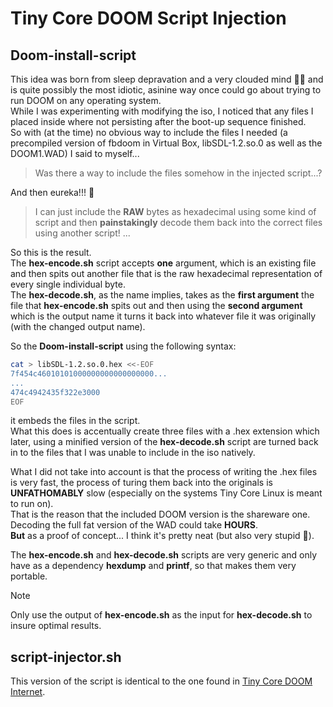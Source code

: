 # Tiny Core DOOM Script Injection

## Doom-install-script

This idea was born from sleep depravation and a very clouded mind :face_with_spiral_eyes: and is quite possibly the most idiotic, asinine way once could go about trying to run DOOM on any operating system.  
While I was experimenting with modifying the iso, I noticed that any files I placed inside where not persisting after the boot-up sequence finished.  
So with (at the time) no obvious way to include the files I needed (a precompiled version of fbdoom in Virtual Box, libSDL-1.2.so.0 as well as the DOOM1.WAD) I said to myself...  

> Was there a way to include the files somehow in the injected script...?  

And then eureka!!! :raised_hands:  

> I can just include the **RAW** bytes as hexadecimal using some kind of script and then **painstakingly** decode them back into the correct files using another script! ...

So this is the result.  
The **hex-encode.sh** script accepts **one** argument, which is an existing file and then spits out another file that is the raw hexadecimal representation of every single individual byte.  
The **hex-decode.sh**, as the name implies, takes as the **first argument** the file that **hex-encode.sh** spits out and then using the **second argument** which is the output name it turns it back into whatever file it was originally (with the changed output name).

So the **Doom-install-script** using the following syntax:

```sh
cat > libSDL-1.2.so.0.hex <<-EOF
7f454c46010101000000000000000000...
...
474c4942435f322e3000
EOF
```

it embeds the files in the script.  
What this does is accentually create three files with a .hex extension which later, using a minified version of the **hex-decode.sh** script are turned back in to the files that I was unable to include in the iso natively.  

What I did not take into account is that the process of writing the .hex files is very fast, the process of turing them back into the originals is **UNFATHOMABLY** slow (especially on the systems Tiny Core Linux is meant to run on).  
That is the reason that the included DOOM version is the shareware one.  
Decoding the full fat version of the WAD could take **HOURS**.  
**But** as a proof of concept... I think it's pretty neat (but also very stupid :zany_face:).

The **hex-encode.sh** and **hex-decode.sh** scripts are very generic and only have as a dependency **hexdump** and **printf**, so that makes them very portable.
> [!NOTE]
> Only use the output of **hex-encode.sh** as the input for **hex-decode.sh** to insure optimal results.  

## script-injector.sh

This version of the script is identical to the one found in [Tiny Core DOOM Internet](https://github.com/Mr-Watch/Tiny-Core-DOOM/tree/main/Tiny%20Core%20DOOM%20Internet).  
